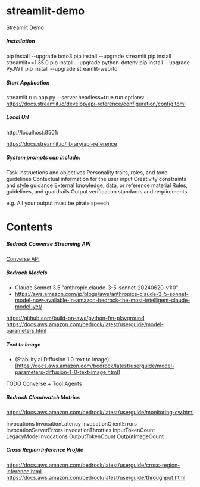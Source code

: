 # streamlit-demo
Streamlit Demo

##### Installation
pip install --upgrade boto3
pip install --upgrade streamlit
pip install streamlit==1.35.0
pip install --upgrade python-dotenv
pip install --upgrade PyJWT
pip install --upgrade streamlit-webrtc

##### Start Application
streamlit run app.py --server.headless=true
run options: https://docs.streamlit.io/develop/api-reference/configuration/config.toml

##### Local Url
http://localhost:8501/

https://docs.streamlit.io/library/api-reference


##### System prompts can include:

Task instructions and objectives
Personality traits, roles, and tone guidelines
Contextual information for the user input
Creativity constraints and style guidance
External knowledge, data, or reference material
Rules, guidelines, and guardrails
Output verification standards and requirements

e.g. All your output must be pirate speech

# Contents

##### Bedrock Converse Streaming API
[Converse API](pages/3_5_1_converse_demo.py)


##### Bedrock Models
- Claude Sonnet 3.5 "anthropic.claude-3-5-sonnet-20240620-v1:0"
- https://aws.amazon.com/jp/blogs/aws/anthropics-claude-3-5-sonnet-model-now-available-in-amazon-bedrock-the-most-intelligent-claude-model-yet/

https://github.com/build-on-aws/python-fm-playground
https://docs.aws.amazon.com/bedrock/latest/userguide/model-parameters.html

##### Text to Image

- (Stability.ai Diffusion 1.0 text to image)[https://docs.aws.amazon.com/bedrock/latest/userguide/model-parameters-diffusion-1-0-text-image.html]

TODO
Converse + Tool
Agents


##### Bedrock Cloudwatch Metrics
https://docs.aws.amazon.com/bedrock/latest/userguide/monitoring-cw.html

Invocations
InvocationLatency
InvocationClientErrors
InvocationServerErrors
InvocationThrottles
InputTokenCount
LegacyModelInvocations
OutputTokenCount
OutputImageCount


##### Cross Region Inference Profile #####

https://docs.aws.amazon.com/bedrock/latest/userguide/cross-region-inference.html
https://docs.aws.amazon.com/bedrock/latest/userguide/throughput.html
